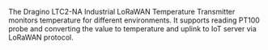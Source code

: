 The Dragino LTC2-NA Industrial LoRaWAN Temperature Transmitter monitors temperature for different environments. It supports reading PT100 probe and converting the value to temperature and
uplink to IoT server via LoRaWAN protocol.
